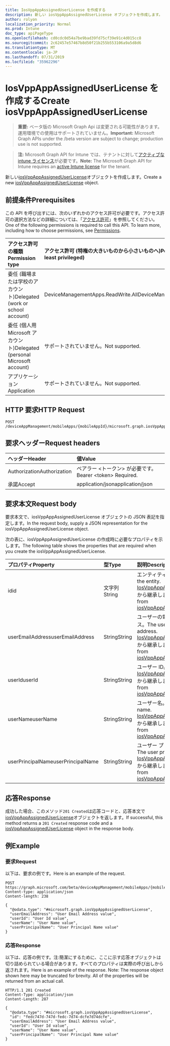 ```yaml
---
title: IosVppAppAssignedUserLicense を作成する
description: 新しい iosVppAppAssignedUserLicense オブジェクトを作成します。
author: rolyon
localization_priority: Normal
ms.prod: Intune
doc_type: apiPageType
ms.openlocfilehash: cd0cdc0d54a7be9bad39fd75cf39e91c4d015cc8
ms.sourcegitcommit: 2c62457e57467b8d50f21b255b553106a9a5d8d6
ms.translationtype: MT
ms.contentlocale: ja-JP
ms.lasthandoff: 07/31/2019
ms.locfileid: "35962296"
---
```

# <a name="create-iosvppappassigneduserlicense"></a><span data-ttu-id="17e10-103">IosVppAppAssignedUserLicense を作成する</span><span class="sxs-lookup"><span data-stu-id="17e10-103">Create iosVppAppAssignedUserLicense</span></span>

> <span data-ttu-id="17e10-104">**重要:** ベータ版の Microsoft Graph Api は変更される可能性があります。運用環境での使用はサポートされていません。</span><span class="sxs-lookup"><span data-stu-id="17e10-104">**Important:** Microsoft Graph APIs under the /beta version are subject to change; production use is not supported.</span></span>

> <span data-ttu-id="17e10-105">**注:** Microsoft Graph API for Intune では、テナントに対して[アクティブな intune ライセンス](https://go.microsoft.com/fwlink/?linkid=839381)が必要です。</span><span class="sxs-lookup"><span data-stu-id="17e10-105">**Note:** The Microsoft Graph API for Intune requires an [active Intune license](https://go.microsoft.com/fwlink/?linkid=839381) for the tenant.</span></span>

<span data-ttu-id="17e10-106">新しい[iosVppAppAssignedUserLicense](../resources/intune-apps-iosvppappassigneduserlicense.md)オブジェクトを作成します。</span><span class="sxs-lookup"><span data-stu-id="17e10-106">Create a new [iosVppAppAssignedUserLicense](../resources/intune-apps-iosvppappassigneduserlicense.md) object.</span></span>

## <a name="prerequisites"></a><span data-ttu-id="17e10-107">前提条件</span><span class="sxs-lookup"><span data-stu-id="17e10-107">Prerequisites</span></span>
<span data-ttu-id="17e10-p101">この API を呼び出すには、次のいずれかのアクセス許可が必要です。アクセス許可の選択方法などの詳細については、「[アクセス許可](/graph/permissions-reference)」を参照してください。</span><span class="sxs-lookup"><span data-stu-id="17e10-p101">One of the following permissions is required to call this API. To learn more, including how to choose permissions, see [Permissions](/graph/permissions-reference).</span></span>

|<span data-ttu-id="17e10-110">アクセス許可の種類</span><span class="sxs-lookup"><span data-stu-id="17e10-110">Permission type</span></span>|<span data-ttu-id="17e10-111">アクセス許可 (特権の大きいものから小さいものへ)</span><span class="sxs-lookup"><span data-stu-id="17e10-111">Permissions (from most to least privileged)</span></span>|
|:---|:---|
|<span data-ttu-id="17e10-112">委任 (職場または学校のアカウント)</span><span class="sxs-lookup"><span data-stu-id="17e10-112">Delegated (work or school account)</span></span>|<span data-ttu-id="17e10-113">DeviceManagementApps.ReadWrite.All</span><span class="sxs-lookup"><span data-stu-id="17e10-113">DeviceManagementApps.ReadWrite.All</span></span>|
|<span data-ttu-id="17e10-114">委任 (個人用 Microsoft アカウント)</span><span class="sxs-lookup"><span data-stu-id="17e10-114">Delegated (personal Microsoft account)</span></span>|<span data-ttu-id="17e10-115">サポートされていません。</span><span class="sxs-lookup"><span data-stu-id="17e10-115">Not supported.</span></span>|
|<span data-ttu-id="17e10-116">アプリケーション</span><span class="sxs-lookup"><span data-stu-id="17e10-116">Application</span></span>|<span data-ttu-id="17e10-117">サポートされていません。</span><span class="sxs-lookup"><span data-stu-id="17e10-117">Not supported.</span></span>|

## <a name="http-request"></a><span data-ttu-id="17e10-118">HTTP 要求</span><span class="sxs-lookup"><span data-stu-id="17e10-118">HTTP Request</span></span>
<!-- {
  "blockType": "ignored"
}
-->
``` http
POST /deviceAppManagement/mobileApps/{mobileAppId}/microsoft.graph.iosVppApp/assignedLicenses
```

## <a name="request-headers"></a><span data-ttu-id="17e10-119">要求ヘッダー</span><span class="sxs-lookup"><span data-stu-id="17e10-119">Request headers</span></span>
|<span data-ttu-id="17e10-120">ヘッダー</span><span class="sxs-lookup"><span data-stu-id="17e10-120">Header</span></span>|<span data-ttu-id="17e10-121">値</span><span class="sxs-lookup"><span data-stu-id="17e10-121">Value</span></span>|
|:---|:---|
|<span data-ttu-id="17e10-122">Authorization</span><span class="sxs-lookup"><span data-stu-id="17e10-122">Authorization</span></span>|<span data-ttu-id="17e10-123">ベアラー &lt;トークン&gt; が必要です。</span><span class="sxs-lookup"><span data-stu-id="17e10-123">Bearer &lt;token&gt; Required.</span></span>|
|<span data-ttu-id="17e10-124">承諾</span><span class="sxs-lookup"><span data-stu-id="17e10-124">Accept</span></span>|<span data-ttu-id="17e10-125">application/json</span><span class="sxs-lookup"><span data-stu-id="17e10-125">application/json</span></span>|

## <a name="request-body"></a><span data-ttu-id="17e10-126">要求本文</span><span class="sxs-lookup"><span data-stu-id="17e10-126">Request body</span></span>
<span data-ttu-id="17e10-127">要求本文で、iosVppAppAssignedUserLicense オブジェクトの JSON 表記を指定します。</span><span class="sxs-lookup"><span data-stu-id="17e10-127">In the request body, supply a JSON representation for the iosVppAppAssignedUserLicense object.</span></span>

<span data-ttu-id="17e10-128">次の表に、iosVppAppAssignedUserLicense の作成時に必要なプロパティを示します。</span><span class="sxs-lookup"><span data-stu-id="17e10-128">The following table shows the properties that are required when you create the iosVppAppAssignedUserLicense.</span></span>

|<span data-ttu-id="17e10-129">プロパティ</span><span class="sxs-lookup"><span data-stu-id="17e10-129">Property</span></span>|<span data-ttu-id="17e10-130">型</span><span class="sxs-lookup"><span data-stu-id="17e10-130">Type</span></span>|<span data-ttu-id="17e10-131">説明</span><span class="sxs-lookup"><span data-stu-id="17e10-131">Description</span></span>|
|:---|:---|:---|
|<span data-ttu-id="17e10-132">id</span><span class="sxs-lookup"><span data-stu-id="17e10-132">id</span></span>|<span data-ttu-id="17e10-133">文字列</span><span class="sxs-lookup"><span data-stu-id="17e10-133">String</span></span>|<span data-ttu-id="17e10-134">エンティティのキー。</span><span class="sxs-lookup"><span data-stu-id="17e10-134">Key of the entity.</span></span> <span data-ttu-id="17e10-135">[IosVppAppAssignedLicense](../resources/intune-apps-iosvppappassignedlicense.md)から継承します。</span><span class="sxs-lookup"><span data-stu-id="17e10-135">Inherited from [iosVppAppAssignedLicense](../resources/intune-apps-iosvppappassignedlicense.md)</span></span>|
|<span data-ttu-id="17e10-136">userEmailAddress</span><span class="sxs-lookup"><span data-stu-id="17e10-136">userEmailAddress</span></span>|<span data-ttu-id="17e10-137">String</span><span class="sxs-lookup"><span data-stu-id="17e10-137">String</span></span>|<span data-ttu-id="17e10-138">ユーザーの電子メールアドレス。</span><span class="sxs-lookup"><span data-stu-id="17e10-138">The user email address.</span></span> <span data-ttu-id="17e10-139">[IosVppAppAssignedLicense](../resources/intune-apps-iosvppappassignedlicense.md)から継承します。</span><span class="sxs-lookup"><span data-stu-id="17e10-139">Inherited from [iosVppAppAssignedLicense](../resources/intune-apps-iosvppappassignedlicense.md)</span></span>|
|<span data-ttu-id="17e10-140">userId</span><span class="sxs-lookup"><span data-stu-id="17e10-140">userId</span></span>|<span data-ttu-id="17e10-141">String</span><span class="sxs-lookup"><span data-stu-id="17e10-141">String</span></span>|<span data-ttu-id="17e10-142">ユーザー ID。</span><span class="sxs-lookup"><span data-stu-id="17e10-142">The user ID.</span></span> <span data-ttu-id="17e10-143">[IosVppAppAssignedLicense](../resources/intune-apps-iosvppappassignedlicense.md)から継承します。</span><span class="sxs-lookup"><span data-stu-id="17e10-143">Inherited from [iosVppAppAssignedLicense](../resources/intune-apps-iosvppappassignedlicense.md)</span></span>|
|<span data-ttu-id="17e10-144">userName</span><span class="sxs-lookup"><span data-stu-id="17e10-144">userName</span></span>|<span data-ttu-id="17e10-145">String</span><span class="sxs-lookup"><span data-stu-id="17e10-145">String</span></span>|<span data-ttu-id="17e10-146">ユーザー名。</span><span class="sxs-lookup"><span data-stu-id="17e10-146">The user name.</span></span> <span data-ttu-id="17e10-147">[IosVppAppAssignedLicense](../resources/intune-apps-iosvppappassignedlicense.md)から継承します。</span><span class="sxs-lookup"><span data-stu-id="17e10-147">Inherited from [iosVppAppAssignedLicense](../resources/intune-apps-iosvppappassignedlicense.md)</span></span>|
|<span data-ttu-id="17e10-148">userPrincipalName</span><span class="sxs-lookup"><span data-stu-id="17e10-148">userPrincipalName</span></span>|<span data-ttu-id="17e10-149">String</span><span class="sxs-lookup"><span data-stu-id="17e10-149">String</span></span>|<span data-ttu-id="17e10-150">ユーザー プリンシパル名。</span><span class="sxs-lookup"><span data-stu-id="17e10-150">The user principal name.</span></span> <span data-ttu-id="17e10-151">[IosVppAppAssignedLicense](../resources/intune-apps-iosvppappassignedlicense.md)から継承します。</span><span class="sxs-lookup"><span data-stu-id="17e10-151">Inherited from [iosVppAppAssignedLicense](../resources/intune-apps-iosvppappassignedlicense.md)</span></span>|



## <a name="response"></a><span data-ttu-id="17e10-152">応答</span><span class="sxs-lookup"><span data-stu-id="17e10-152">Response</span></span>
<span data-ttu-id="17e10-153">成功した場合、このメソッド`201 Created`は応答コードと、応答本文で[iosVppAppAssignedUserLicense](../resources/intune-apps-iosvppappassigneduserlicense.md)オブジェクトを返します。</span><span class="sxs-lookup"><span data-stu-id="17e10-153">If successful, this method returns a `201 Created` response code and a [iosVppAppAssignedUserLicense](../resources/intune-apps-iosvppappassigneduserlicense.md) object in the response body.</span></span>

## <a name="example"></a><span data-ttu-id="17e10-154">例</span><span class="sxs-lookup"><span data-stu-id="17e10-154">Example</span></span>

### <a name="request"></a><span data-ttu-id="17e10-155">要求</span><span class="sxs-lookup"><span data-stu-id="17e10-155">Request</span></span>
<span data-ttu-id="17e10-156">以下は、要求の例です。</span><span class="sxs-lookup"><span data-stu-id="17e10-156">Here is an example of the request.</span></span>
``` http
POST https://graph.microsoft.com/beta/deviceAppManagement/mobileApps/{mobileAppId}/microsoft.graph.iosVppApp/assignedLicenses
Content-type: application/json
Content-length: 238

{
  "@odata.type": "#microsoft.graph.iosVppAppAssignedUserLicense",
  "userEmailAddress": "User Email Address value",
  "userId": "User Id value",
  "userName": "User Name value",
  "userPrincipalName": "User Principal Name value"
}
```

### <a name="response"></a><span data-ttu-id="17e10-157">応答</span><span class="sxs-lookup"><span data-stu-id="17e10-157">Response</span></span>
<span data-ttu-id="17e10-p107">以下は、応答の例です。注:簡潔にするために、ここに示す応答オブジェクトは切り詰められている場合があります。すべてのプロパティは実際の呼び出しから返されます。</span><span class="sxs-lookup"><span data-stu-id="17e10-p107">Here is an example of the response. Note: The response object shown here may be truncated for brevity. All of the properties will be returned from an actual call.</span></span>
``` http
HTTP/1.1 201 Created
Content-Type: application/json
Content-Length: 287

{
  "@odata.type": "#microsoft.graph.iosVppAppAssignedUserLicense",
  "id": "fedc747d-747d-fedc-7d74-dcfe7d74dcfe",
  "userEmailAddress": "User Email Address value",
  "userId": "User Id value",
  "userName": "User Name value",
  "userPrincipalName": "User Principal Name value"
}
```





